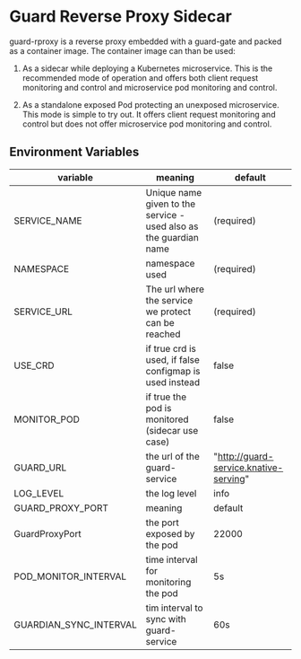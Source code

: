 # Guard Reverse Proxy Sidecar

guard-rproxy is a reverse proxy embedded with a guard-gate and packed as a container image. The container image can than be used:

1. As a sidecar while deploying a Kubernetes microservice. This is the recommended mode of operation and offers both client request monitoring and control and microservice pod monitoring and control.

1. As a standalone exposed Pod protecting an unexposed microservice. This mode is simple to try out. It offers client request monitoring and control but does not offer microservice pod monitoring and control.

## Environment Variables

| variable | meaning | default |
| -------- | ------- | --------|
| SERVICE_NAME | Unique name given to the service  - used also as the guardian name | (required) |
| NAMESPACE | namespace used | (required)  |
| SERVICE_URL | The url where the service we protect can be reached | (required) |
| USE_CRD | if true crd is used, if false configmap is used instead | false |
| MONITOR_POD | if true the pod is monitored (sidecar use case) | false |
| GUARD_URL | the url of the guard-service | "http://guard-service.knative-serving" |
| LOG_LEVEL | the log level | info |
| GUARD_PROXY_PORT | meaning | default |
| GuardProxyPort | the port exposed by the pod | 22000 |
| POD_MONITOR_INTERVAL | time interval for monitoring the pod | 5s |
| GUARDIAN_SYNC_INTERVAL | tim interval to sync with guard-service | 60s |
